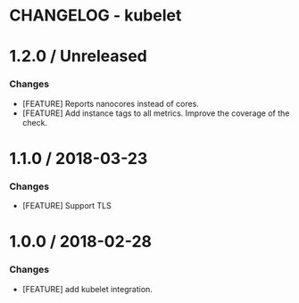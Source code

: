 # CHANGELOG - kubelet

1.2.0 / Unreleased
==================

### Changes

* [FEATURE] Reports nanocores instead of cores.
* [FEATURE] Add instance tags to all metrics. Improve the coverage of the check.


1.1.0 / 2018-03-23
==================

### Changes

* [FEATURE] Support TLS


1.0.0 / 2018-02-28
==================


### Changes

* [FEATURE] add kubelet integration.

